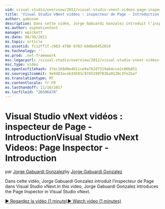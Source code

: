```yaml
---
uid: visual-studio/overview/2012/visual-studio-vnext-videos-page-inspector-introduction
title: 'Visual Studio vNext vidéos : inspecteur de Page - Introduction | Documents Microsoft'
author: gabosom
description: Dans cette vidéo, Jorge Gabuardi Gonzalez introduit l’inspecteur de Page dans Visual Studio vNext
ms.author: aspnetcontent
manager: wpickett
ms.date: 08/30/2011
ms.topic: article
ms.assetid: fc12ff1f-c063-4786-9783-b9d6e6452019
ms.technology: ''
ms.prod: .net-framework
msc.legacyurl: /visual-studio/overview/2012/visual-studio-vnext-videos-page-inspector-introduction
msc.type: video
ms.openlocfilehash: 37ec168d8e4b11ce9a761d7319a64cce2c06bd51
ms.sourcegitcommit: 9a9483aceb34591c97451997036a9120c3fe2baf
ms.translationtype: MT
ms.contentlocale: fr-FR
ms.lasthandoff: 11/10/2017
ms.locfileid: "26506478"
---
```

<a name="visual-studio-vnext-videos-page-inspector---introduction"></a><span data-ttu-id="c8258-103">Visual Studio vNext vidéos : inspecteur de Page - Introduction</span><span class="sxs-lookup"><span data-stu-id="c8258-103">Visual Studio vNext Videos: Page Inspector - Introduction</span></span>
====================
<span data-ttu-id="c8258-104">par [Jorge Gabuardi Gonzalez](https://github.com/gabosom)</span><span class="sxs-lookup"><span data-stu-id="c8258-104">by [Jorge Gabuardi Gonzalez](https://github.com/gabosom)</span></span>

<span data-ttu-id="c8258-105">Dans cette vidéo, Jorge Gabuardi Gonzalez introduit l’inspecteur de Page dans Visual Studio vNext.</span><span class="sxs-lookup"><span data-stu-id="c8258-105">In this video, Jorge Gabuardi Gonzalez introduces the Page Inspector in Visual Studio vNext.</span></span>

[<span data-ttu-id="c8258-106">&#9654; Regardez la vidéo (1 minute)</span><span class="sxs-lookup"><span data-stu-id="c8258-106">&#9654; Watch video (1 minutes)</span></span>](https://channel9.msdn.com/Blogs/ASP-NET-Site-Videos/visual-studio-vnext-videos-page-inspector-introduction)
